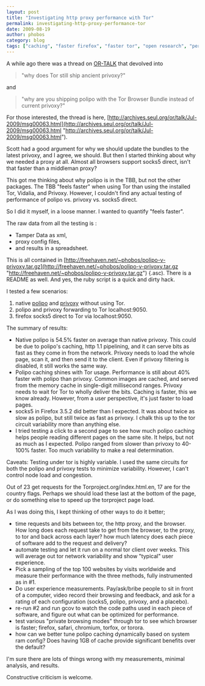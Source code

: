 ```yaml
---
layout: post
title: "Investigating http proxy performance with Tor"
permalink: investigating-http-proxy-performance-tor
date: 2009-08-19
author: phobos
category: blog
tags: ["caching", "faster firefox", "faster tor", "open research", "performance", "polipo", "privoxy", "socks5", "tor browser bundle", "vidalia bundle"]
---
```


A while ago there was a thread on [OR-TALK](http://archives.seul.org/or/talk/) that devolved into

> "why does Tor still ship ancient privoxy?"

and

> "why are you shipping polipo with the Tor Browser Bundle instead of current privoxy?"

For those interested, the thread is here, [http://archives.seul.org/or/talk/Jul-2009/msg00063.html](http://archives.seul.org/or/talk/Jul-2009/msg00063.html "http://archives.seul.org/or/talk/Jul-2009/msg00063.html").

Scott had a good argument for why we should update the bundles to the latest privoxy, and I agree, we should. But then I started thinking about why we needed a proxy at all. Almost all browsers support socks5 direct, isn't that faster than a middleman proxy?

This got me thinking about why polipo is in the TBB, but not the other packages. The TBB "feels faster" when using Tor than using the installed Tor, Vidalia, and Privoxy. However, I couldn't find any actual testing of performance of polipo vs. privoxy vs. socks5 direct.

So I did it myself, in a loose manner. I wanted to quantify "feels faster".

The raw data from all the testing is :

- Tamper Data as xml,
- proxy config files, 
- and results in a spreadsheet.

This is all contained in [http://freehaven.net/~phobos/polipo-v-privoxy.tar.gz](http://freehaven.net/~phobos/polipo-v-privoxy.tar.gz "http://freehaven.net/~phobos/polipo-v-privoxy.tar.gz") {.asc). There is a README as well. And yes, the ruby script is a quick and dirty hack.

I tested a few scenarios:

1) native [polipo](http://www.pps.jussieu.fr/~jch/software/polipo/) and [privoxy](http://www.privoxy.org/) without using Tor.  
2) polipo and privoxy forwarding to Tor localhost:9050.  
3) firefox socks5 direct to Tor via localhost:9050.

The summary of results:

- Native polipo is 54.5% faster on average than native privoxy. This could be due to polipo's caching, http 1.1 pipelining, and it can serve bits as fast as they come in from the network. Privoxy needs to load the whole page, scan it, and then send it to the client. Even if privoxy filtering is disabled, it still works the same way.
- Polipo caching shines with Tor usage. Performance is still about 40% faster with polipo than privoxy. Common images are cached, and served from the memory cache in single-digit millisecond ranges. Privoxy needs to wait for Tor to wholly deliver the bits. Caching is faster, this we know already. However, from a user perspective, it's just faster to load pages.
- socks5 in Firefox 3.5.2 did better than I expected. It was about twice as slow as polipo, but still twice as fast as privoxy. I chalk this up to the tor circuit variability more than anything else.
- I tried testing a click to a second page to see how much polipo caching helps people reading different pages on the same site. It helps, but not as much as I expected. Polipo ranged from slower than privoxy to 40-100% faster. Too much variability to make a real determination.

Caveats: Testing under tor is highly variable. I used the same circuits for both the polipo and privoxy tests to minimize variability. However, I can't control node load and congestion.

Out of 23 get requests for the Torproject.org/index.html.en, 17 are for the country flags. Perhaps we should load these last at the bottom of the page, or do something else to speed up the torproject page load.

As I was doing this, I kept thinking of other ways to do it better;

- time requests and bits between tor, the http proxy, and the browser. How long does each request take to get from the browser, to the proxy, to tor and back across each layer? how much latency does each piece of software add to the request and delivery?
- automate testing and let it run on a normal tor client over weeks. This will average out tor network variability and show "typical" user experience.
- Pick a sampling of the top 100 websites by visits worldwide and measure their performance with the three methods, fully instrumented as in #1.
- Do user experience measurements. Pay/ask/bribe people to sit in front of a computer, video record their browsing and feedback, and ask for a rating of each configuration (socks5, polipo, privoxy, and a placebo).
- re-run #2 and run gcov to watch the code paths used in each piece of software, and figure out what can be optimized for performance.
- test various "private browsing modes" through tor to see which browser is faster; firefox, safari, chromium, torfox, or torora.
- how can we better tune polipo caching dynamically based on system ram config? Does having 1GB of cache provide significant benefits over the default?

I'm sure there are lots of things wrong with my measurements, minimal analysis, and results.

Constructive criticism is welcome.


